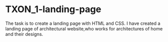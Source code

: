 # TXON_1-landing-page
The task is to create a landing page with HTML and CSS.
I have created a landing page of architectural website,who works for architectures of home and their designs.
